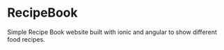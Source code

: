 # RecipeBook

Simple Recipe Book website built with ionic and angular to show different food recipes.

